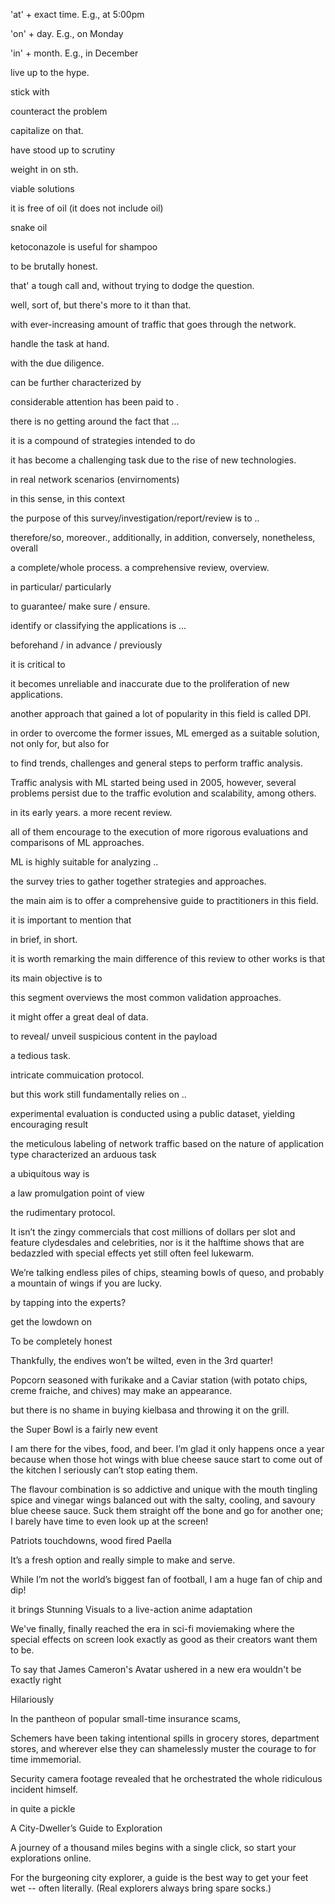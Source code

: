 'at' + exact time.
    E.g., at 5:00pm

'on' + day.
    E.g., on Monday
    
'in' + month.
    E.g., in December
    

live up to the hype.

stick with

counteract the problem

capitalize on that.

have stood up to scrutiny

weight in on sth.

viable solutions

it is free of oil (it does not include oil)

snake oil

ketoconazole is useful for shampoo

to be brutally honest.

that' a tough call and, without trying to dodge the question.

well, sort of, but there's more to it than that.

with ever-increasing amount of traffic that goes through the network.

handle the task at hand.

with the due diligence.

can be further characterized by

considerable attention has been paid to .

there is no getting around the fact that ... 

it is a compound of strategies intended to do 

it has become a challenging task due to the rise of new technologies.

in real network scenarios (envirnoments)

in this sense, in this context

the purpose of this survey/investigation/report/review is to ..

therefore/so, moreover., additionally, in addition, conversely, nonetheless, overall

a complete/whole process. a comprehensive review, overview.

in particular/ particularly

to guarantee/ make sure / ensure.

identify or classifying the applications is ...

beforehand / in advance / previously

it is critical to 

it becomes unreliable and inaccurate due to the proliferation of new applications.

another approach that gained a lot of popularity in  this field is called DPI.

in order to overcome the former issues, ML emerged as a suitable solution, not only for, but also for 

to find trends, challenges and general steps to perform traffic analysis.

Traffic analysis with ML started being used in 2005, however, several problems persist due to the traffic evolution and scalability, among others.

in its early years. a more recent review.

all of them encourage to the execution of more rigorous evaluations and comparisons of ML approaches.

ML is highly suitable for analyzing .. 

the survey tries to gather together strategies and approaches. 

the main aim is to offer a comprehensive guide to practitioners in this field.

it is important to mention that 

in brief, in short. 

it is worth remarking the main difference of this review to other works is that 

its main objective is  to 

this segment overviews the most common validation approaches.

it might offer a great deal of data.

to reveal/ unveil suspicious content in the payload

a tedious task.

intricate commuication protocol.

but this work still fundamentally relies on .. 

experimental evaluation is conducted using a public dataset, yielding encouraging result

the meticulous labeling of network traffic based on the nature of application type characterized an arduous task

a ubiquitous way is 

a law promulgation point of view

the rudimentary protocol.

It isn’t the zingy commercials that cost millions of dollars per slot and feature clydesdales and celebrities, nor is it the halftime shows that are bedazzled with special effects yet still often feel lukewarm. 

We’re talking endless piles of chips, steaming bowls of queso, and probably a mountain of wings if you are lucky.

by tapping into the experts?

get the lowdown on 

To be completely honest

Thankfully, the endives won’t be wilted, even in the 3rd quarter! 

Popcorn seasoned with furikake and a Caviar station (with potato chips, creme fraiche, and chives) may make an appearance.

but there is no shame in buying kielbasa and throwing it on the grill.

the Super Bowl is a fairly new event

I am there for the vibes, food, and beer.  I’m glad it only happens once a year because when those hot wings with blue cheese sauce start to come out of the kitchen I seriously can’t stop eating them. 

The flavour combination is so addictive and unique with the mouth tingling spice and vinegar wings balanced out with the salty, cooling, and savoury blue cheese sauce. Suck them straight off the bone and go for another one; I barely have time to even look up at the screen! 

Patriots touchdowns, wood fired Paella

It’s a fresh option and really simple to make and serve.

While I’m not the world’s biggest fan of football, I am a huge fan of chip and dip! 

it brings Stunning Visuals to a live-action anime adaptation

We've finally, finally reached the era in sci-fi moviemaking where the special effects on screen look exactly as good as their creators want them to be.

To say that James Cameron's Avatar ushered in a new era wouldn't be exactly right 

Hilariously

In the pantheon of popular small-time insurance scams, 

 Schemers have been taking intentional spills in grocery stores, department stores, and wherever else they can shamelessly muster the courage to for time immemorial. 

Security camera footage revealed that he orchestrated the whole ridiculous incident himself. 

in quite a pickle 

A City-Dweller’s Guide to Exploration

A journey of a thousand miles begins with a single click, so start your explorations online. 

For the burgeoning city explorer, a guide is the best way to get your feet wet -- often literally. (Real explorers always bring spare socks.) 
 
 
 
 
 
 
 